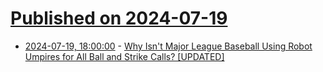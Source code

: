 # [Published on 2024-07-19](index.md)

* [2024-07-19, 18:00:00](https://soylentnews.org/article.pl?sid=24/07/15/0418211&from=rss) - [Why Isn't Major League Baseball Using Robot Umpires for All Ball and Strike Calls? [UPDATED]](https://soylentnews.org/article.pl?sid=24/07/15/0418211&from=rss)
